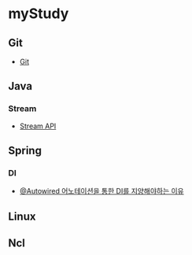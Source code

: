# myStudy

## Git
 - [Git](./git)
 
## Java
 ### Stream
 - [Stream API](./Java/Stream.md)

## Spring

 ### DI
	
 - [@Autowired 어노테이션을 통한 DI를 지양해야하는 이유](./Spring/%40Autowired%EB%A5%BC%20%ED%86%B5%ED%95%9C%20DI%EB%A5%BC%20%EC%A7%80%EC%96%91%ED%95%98%EB%8A%94%20%EC%9D%B4%EC%9C%A0.md)

## Linux

## Ncl


